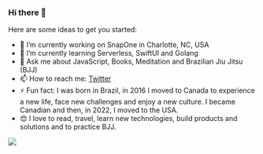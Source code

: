 ### Hi there 👋


Here are some ideas to get you started:

- 🔭 I’m currently working on SnapOne in Charlotte, NC, USA
- 🌱 I’m currently learning Serverless, SwiftUI and Golang
- 💬 Ask me about JavaScript, Books, Meditation and Brazilian Jiu Jitsu (BJJ)
- 📫 How to reach me: [Twitter](https://twitter.com/samuelcasilva)
- ⚡ Fun fact: I was born in Brazil, in 2016 I moved to Canada to experience a new life, face new challenges and enjoy a new culture. I became Canadian and then, in 2022, I moved to the USA.
- 😍 I love to read, travel, learn new technologies, build products and solutions and to practice BJJ.

<img src="https://github-readme-stats.vercel.app/api?username=samuelcastro&&show_icons=true&title_color=ffffff&icon_color=bb2acf&text_color=daf7dc&bg_color=151515">
